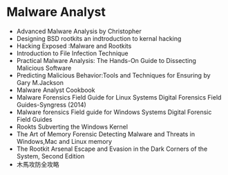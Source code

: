 # Malware Analyst
- Advanced Malware Analysis by Christopher 
- Designing BSD rootkits an indtroduction to kernal hacking
- Hacking Exposed :Malware and Rootkits
- Introduction to File Infection Technique
- Practical Malware Analysis: The Hands-On Guide to Dissecting Malicious Software
- Predicting Malicious Behavior:Tools and Techniques for Ensuring  by Gary M.Jackson
- Malware Analyst Cookbook
- Malware Forensics Field Guide for Linux Systems  Digital Forensics Field Guides-Syngress (2014)
- Malware forensics Field guide for Windows Systems Digital Forensic Field Guides
- Rookts Subverting the Windows Kernel
- The Art of Memory Forensic Detecting Malware and Threats in Windows,Mac and Linux memory 
- The Rootkit Arsenal Escape and Evasion in the Dark Corners of the System, Second Edition
- 木馬攻防全攻略
